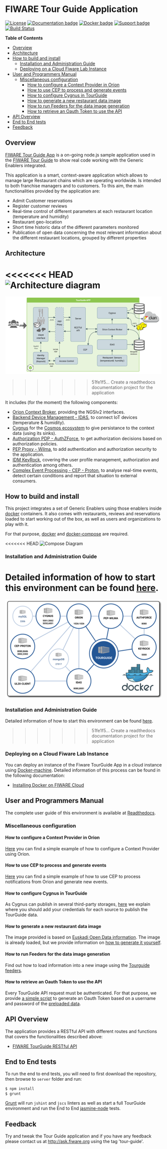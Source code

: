 # FIWARE Tour Guide Application

[![License][license-image]][license-url]
[![Documentation badge](https://readthedocs.org/projects/fiwaretourguide/badge/?version=latest)](http://fiwaretourguide.readthedocs.org/en/latest/fiware-tour-guide-application-a-tutorial-on-how-to-integrate-the-main-fiware-ges/fiware-tour-guide-application-a-tutorial-on-how-to-integrate-the-main-fiware-ges/)
[![Docker badge](https://img.shields.io/docker/pulls/fiware/tutorials.tourguide-app.svg)](https://hub.docker.com/r/fiware/tutorials.tourguide-app/)
[![Support badge]( https://img.shields.io/badge/support-askbot-yellowgreen.svg)](http://ask.fiware.org)
[![Build Status][travis-image]][travis-url]

**Table of Contents**

- [Overview](#overview)
- [Architecture](#architecture)
- [How to build and install](#how-to-build-and-install)
  - [Installation and Administration Guide](#installation-and-administration-guide)
  - [Deploying on a Cloud Fiware Lab Instance](#deploying-on-a-cloud-fiware-lab-instance)
- [User and Programmers Manual](#user-and-programmers-manual)
  - [Miscellaneous configuration](#miscellaneous-configuration)
    - [How to configure a Context Provider in Orion](#how-to-configure-a-context-provider-in-orion)
    - [How to use CEP to process and generate events](#how-to-use-cep-to-process-and-generate-events)
    - [How to configure Cygnus in TourGuide](#how-to-configure-cygnus-in-tourguide)
    - [How to generate a new restaurant data image](#how-to-generate-a-new-restaurant-data-image)
    - [How to run Feeders for the data image generation](#how-to-run-feeders-for-the-data-image-generation)
    - [How to retrieve an Oauth Token to use the API](#how-to-retrieve-an-oauth-token-to-use-the-api)
- [API Overview](#api-overview)
- [End to End tests](#end-to-end-tests)
- [Feedback](#feedback)

## Overview

[FIWARE Tour Guide App](https://github.com/Fiware/tutorials.TourGuide-App) is a on-going node.js sample application used in the [FIWARE Tour Guide](http://www.fiware.org/tour-guide/) to show real code working with the Generic Enablers integrated.

This application is a smart, context-aware application which allows to manage large Restaurant chains which are operating worldwide. Is intended to both franchise managers and to customers. To this aim, the main functionalities provided by the application are:

* Admit Customer reservations
* Register customer reviews
* Real-time control of different parameters at each restaurant location (temperature and humidity)
* Restaurant geo-location
* Short time historic data of the different parameters monitored
* Publication of open data concerning the most relevant information about the different restaurant locations, grouped by different properties

## Architecture

<<<<<<< HEAD
![Architecture diagram](https://github.com/Fiware/tutorials.TourGuide-App/blob/release/0.5/doc/img/archDiagram.png?raw=true "Architecture diagram")
=======
![Architecture diagram](doc/img/archDiagram.png?raw=true "Architecture diagram")
>>>>>>> 51fe1f5... Create a readthedocs documentation project for the application

It includes (for the moment) the following components:

* [Orion Context Broker](http://catalogue.fiware.org/enablers/publishsubscribe-context-broker-orion-context-broker), providing the NGSIv2 interfaces.
* [Backend Device Management - IDAS](http://catalogue.fiware.org/enablers/backend-device-management-idas),  to connect IoT devices (temperature & humidity).
* [Cygnus](https://github.com/telefonicaid/fiware-cygnus) for the [Cosmos ecosystem](http://catalogue.fiware.org/enablers/bigdata-analysis-cosmos) to give persistance to the context data (using its sinks).
* [Authorization PDP - AuthZForce](http://catalogue.fiware.org/enablers/authorization-pdp-authzforce), to get authorization decisions based on authorization policies.
* [PEP Proxy - Wilma](https://github.com/ging/fi-ware-pep-proxy), to add authentication and authorization security to the application.
* [IDM KeyRock](https://github.com/ging/fi-ware-idm), covering the user profile management, authorization and authentication among others.
* [Complex Event Processing - CEP - Proton](http://catalogue.fiware.org/enablers/complex-event-processing-cep-proactive-technology-online), to analyse real-time events, detect certain conditions and report that situation to external consumers.

## How to build and install

This project integrates a set of Generic Enablers using those enablers inside [docker](https://github.com/docker/docker) containers. It also comes with restaurants, reviews and reservations loaded to start working out of the box, as well as users and organizations to play with it.

For that purpose, [docker](https://github.com/docker/docker) and [docker-compose](https://docs.docker.com/compose/) are required.

<<<<<<< HEAD
![Compose Diagram](https://github.com/Fiware/tutorials.TourGuide-App/blob/release/0.5/doc/img/composeDiagram.png?raw=true "Compose Diagram")

### Installation and Administration Guide

Detailed information of how to start this environment can be found [here](https://github.com/Fiware/tutorials.TourGuide-App/tree/release/0.5/docker/images/tutorials.tourguide-app).
=======
![Compose Diagram](doc/img/composeDiagram.png?raw=true "Compose Diagram")

### Installation and Administration Guide

Detailed information of how to start this environment can be found [here](doc/readthedocs/how-to-build-and-install/installation-and-administration-guide.md).
>>>>>>> 51fe1f5... Create a readthedocs documentation project for the application

### Deploying on a Cloud Fiware Lab Instance

You can deploy an instance of the Fiware TourGuide App in a cloud instance using [Docker-machine](https://docs.docker.com/machine/). Detailed information of this process can be found in the following documentation:

* [Installing Docker on FIWARE Cloud](http://simple-docker-hosting-on-fiware-cloud.readthedocs.org/en/latest/manuals/install/)

## User and Programmers Manual

The complete user guide of this environment is available at [Readthedocs](doc/readthedocs/user-and-programmers-manual/user-and-programmers-manual.md).

### Miscellaneous configuration

#### How to configure a Context Provider in Orion

[Here](doc/readthedocs/user-and-programmers-manual/miscellaneous-configuration/how-to-configure-a-context-provider-in-orion.md) you can find a simple example of how to configure a Context Provider using Orion.

#### How to use CEP to process and generate events

[Here](doc/readthedocs/user-and-programmers-manual/miscellaneous-configuration/how-to-use-cep-to-process-and-generate-events.md) you can find a simple example of how to use CEP to process notifications from Orion and generate new events.

#### How to configure Cygnus in TourGuide

As Cygnus can publish in several third-party storages, [here](doc/readthedocs/user-and-programmers-manual/miscellaneous-configuration/how-to-configure-cygnus-in-tourguide.md) we explain where you should add your credentials for each source to publish the TourGuide data.

#### How to generate a new restaurant data image

The image provided is based on [Euskadi Open Data information](http://opendata.euskadi.eus/contenidos/ds_recursos_turisticos/restaurantes_sidrerias_bodegas/opendata/restaurantes.json). The image is already loaded, but we provide information on [how to generate it yourself](doc/readthedocs/user-and-programmers-manual/miscellaneous-configuration/how-to-generate-a-new-restaurant-data-image.md).

#### How to run Feeders for the data image generation

Find out how to load information into a new image using the [Tourguide feeders](doc/readthedocs/user-and-programmers-manual/miscellaneous-configuration/how-to-run-feeders-for-the-data-image-generation.md).

#### How to retrieve an Oauth Token to use the API

Every TourGuide API request must be authenticated. For that purpose, we provide [a simple script](doc/readthedocs/user-and-programmers-manual/miscellaneous-configuration/how-to-retrieve-an-oauth-token-to-use-the-api.md) to generate an Oauth Token based on a username and password of the [preloaded data](doc/readthedocs/how-to-build-and-install/installation-and-administration-guide.md#idm-users-organizations-apps-roles-and-permissions).

## API Overview

The application provides a RESTful API with different routes and functions that covers the functionalities described above:

* [FIWARE TourGuide RESTful API](http://docs.tourguide.apiary.io)

## End to End tests

To run the end to end tests, you will need to first download the repository, then browse to `server` folder and run:

```
$ npm install
$ grunt
```

[Grunt](https://github.com/gruntjs/grunt) will run `jshint` and `jscs` linters as well as start a full TourGuide environment and run the End to End [jasmine-node](https://github.com/mhevery/jasmine-node) tests.

## Feedback

Try and tweak the Tour Guide application and if you have any feedback please contact us at http://ask.fiware.org using the tag 'tour-guide'.

[travis-image]: https://travis-ci.org/Fiware/tutorials.TourGuide-App.svg?branch=release/0.5
[travis-url]: https://travis-ci.org/Fiware/tutorials.TourGuide-App

[license-image]: https://img.shields.io/npm/l/express.svg
[license-url]: https://github.com/Fiware/tutorials.TourGuide-App/blob/release/0.5/LICENSE
